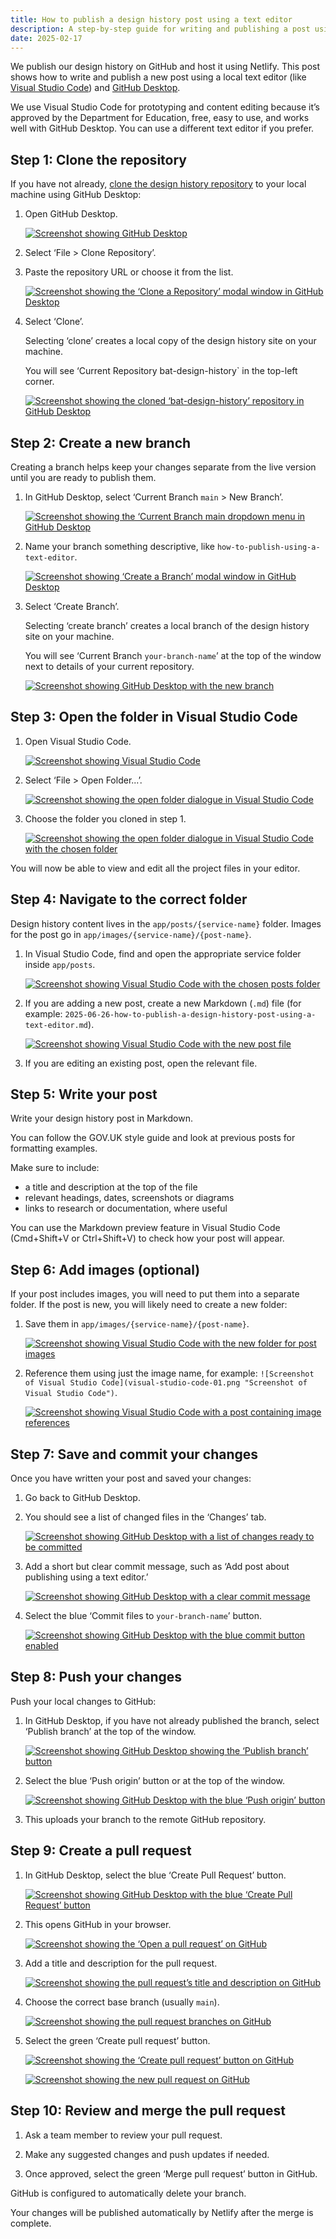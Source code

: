 ```yaml
---
title: How to publish a design history post using a text editor
description: A step-by-step guide for writing and publishing a post using Visual Studio Code and GitHub Desktop
date: 2025-02-17
---
```


We publish our design history on GitHub and host it using Netlify. This post shows how to write and publish a new post using a local text editor (like [Visual Studio Code](https://code.visualstudio.com/)) and [GitHub Desktop](https://github.com/apps/desktop).

We use Visual Studio Code for prototyping and content editing because it’s approved by the Department for Education, free, easy to use, and works well with GitHub Desktop. You can use a different text editor if you prefer.

## Step 1: Clone the repository

If you have not already, [clone the design history repository](https://docs.github.com/en/repositories/creating-and-managing-repositories/cloning-a-repository) to your local machine using GitHub Desktop:

1. Open GitHub Desktop.

    [![Screenshot showing GitHub Desktop](github-desktop-01.png "Screenshot showing GItHub Desktop")](github-desktop-01.png)

2. Select ‘File > Clone Repository’.

3. Paste the repository URL or choose it from the list.

    [![Screenshot showing the ‘Clone a Repository’ modal window in GitHub Desktop](github-desktop-02.png "Screenshot showing the ‘Clone a Repository’ modal window in GitHub Desktop")](github-desktop-02.png)

4. Select ‘Clone’.

    Selecting ‘clone’ creates a local copy of the design history site on your machine.

    You will see ‘Current Repository bat-design-history` in the top-left corner.

    [![Screenshot showing the cloned ‘bat-design-history’ repository in GitHub Desktop](github-desktop-03.png "Screenshot showing the cloned ‘bat-design-history’ repository in GitHub Desktop")](github-desktop-03.png)

## Step 2: Create a new branch

Creating a branch helps keep your changes separate from the live version until you are ready to publish them.

1. In GitHub Desktop, select ‘Current Branch `main` > New Branch’.

    [![Screenshot showing the ‘Current Branch `main` dropdown menu in GitHub Desktop](github-desktop-04.png "Screenshot showing the ‘Current Branch `main` dropdown menu in GitHub Desktop")](github-desktop-04.png)

2. Name your branch something descriptive, like `how-to-publish-using-a-text-editor`.

    [![Screenshot showing ‘Create a Branch’ modal window in GitHub Desktop](github-desktop-05.png "Screenshot showing ‘Create a Branch’ modal window in GitHub Desktop")](github-desktop-05.png)

3. Select ‘Create Branch’.

    Selecting ‘create branch’ creates a local branch of the design history site on your machine.

    You will see ‘Current Branch `your-branch-name`’ at the top of the window next to details of your current repository.

    [![Screenshot showing GitHub Desktop with the new branch](github-desktop-06.png "Screenshot showing GitHub Desktop with the new branch")](github-desktop-06.png)

## Step 3: Open the folder in Visual Studio Code

1. Open Visual Studio Code.

    [![Screenshot showing Visual Studio Code](visual-studio-code-01.png "Screenshot showing Visual Studio Code")](visual-studio-code-01.png)

2. Select ‘File > Open Folder...’.

    [![Screenshot showing the open folder dialogue in Visual Studio Code](visual-studio-code-02.png "Screenshot showing the open folder dialogue in Visual Studio Code")](visual-studio-code-02.png)

3. Choose the folder you cloned in step 1.

    [![Screenshot showing the open folder dialogue in Visual Studio Code with the chosen folder](visual-studio-code-03.png "Screenshot showing the open folder dialogue in Visual Studio Code with the chosen folder")](visual-studio-code-03.png)

You will now be able to view and edit all the project files in your editor.

## Step 4: Navigate to the correct folder

Design history content lives in the `app/posts/{service-name}` folder. Images for the post go in `app/images/{service-name}/{post-name}`.

1. In Visual Studio Code, find and open the appropriate service folder inside `app/posts`.

    [![Screenshot showing Visual Studio Code with the chosen posts folder](visual-studio-code-04.png "Screenshot showing Visual Studio Code with the chosen posts folder")](visual-studio-code-04.png)

2. If you are adding a new post, create a new Markdown (`.md`) file (for example: `2025-06-26-how-to-publish-a-design-history-post-using-a-text-editor.md`).

    [![Screenshot showing Visual Studio Code with the new post file](visual-studio-code-05.png "Screenshot showing Visual Studio Code with the new post file")](visual-studio-code-05.png)

3. If you are editing an existing post, open the relevant file.

## Step 5: Write your post

Write your design history post in Markdown.

You can follow the GOV.UK style guide and look at previous posts for formatting examples.

Make sure to include:

- a title and description at the top of the file
- relevant headings, dates, screenshots or diagrams
- links to research or documentation, where useful

You can use the Markdown preview feature in Visual Studio Code (Cmd+Shift+V or Ctrl+Shift+V) to check how your post will appear.

## Step 6: Add images (optional)

If your post includes images, you will need to put them into a separate folder. If the post is new, you will likely need to create a new folder:

1. Save them in `app/images/{service-name}/{post-name}`.

    [![Screenshot showing Visual Studio Code with the new folder for post images](visual-studio-code-06.png "Screenshot showing Visual Studio Code with the new folder for post images")](visual-studio-code-06.png)

2. Reference them using just the image name, for example: `![Screenshot of Visual Studio Code](visual-studio-code-01.png "Screenshot of Visual Studio Code")`.

    [![Screenshot showing Visual Studio Code with a post containing image references](visual-studio-code-07.png "Screenshot showing Visual Studio Code with a post containing image references")](visual-studio-code-07.png)

## Step 7: Save and commit your changes

Once you have written your post and saved your changes:

1. Go back to GitHub Desktop.

2. You should see a list of changed files in the ‘Changes’ tab.

    [![Screenshot showing GitHub Desktop with a list of changes ready to be committed](github-desktop-07.png "Screenshot showing GitHub Desktop with a list of changes ready to be committed")](github-desktop-07.png)

3. Add a short but clear commit message, such as ‘Add post about publishing using a text editor.’

    [![Screenshot showing GitHub Desktop with a clear commit message](github-desktop-08.png "Screenshot showing GitHub Desktop with a clear commit message")](github-desktop-08.png)

4. Select the blue ‘Commit files to `your-branch-name`’ button.

    [![Screenshot showing GitHub Desktop with the blue commit button enabled](github-desktop-09.png "Screenshot showing GitHub Desktop with the blue commit button enabled")](github-desktop-09.png)

## Step 8: Push your changes

Push your local changes to GitHub:

1. In GitHub Desktop, if you have not already published the branch, select ‘Publish branch’ at the top of the window.

    [![Screenshot showing GitHub Desktop showing the ‘Publish branch’ button](github-desktop-10.png)](github-desktop-10.png "Screenshot showing GitHub Desktop showing the ‘Publish branch’ button")

2. Select the blue ‘Push origin’ button or at the top of the window.

    [![Screenshot showing GitHub Desktop with the blue ‘Push origin’ button](github-desktop-11.png)](github-desktop-11.png)

3. This uploads your branch to the remote GitHub repository.

## Step 9: Create a pull request

1. In GitHub Desktop, select the blue ‘Create Pull Request’ button.

    [![Screenshot showing GitHub Desktop with the blue ‘Create Pull Request’ button](github-desktop-12.png)](github-desktop-12.png "Screenshot showing GitHub Desktop with the blue ‘Create Pull Request’ button")

2. This opens GitHub in your browser.

    [![Screenshot showing the ‘Open a pull request’ on GitHub](github-01.png)](github-01.png "Screenshot showing the ‘Open a pull request’ on GitHub")

3. Add a title and description for the pull request.

    [![Screenshot showing the pull request’s title and description on GitHub](github-02.png)](github-02.png "Screenshot showing the pull request’s title and description on GitHub")

4. Choose the correct base branch (usually `main`).

    [![Screenshot showing the pull request branches on GitHub](github-03.png)](github-03.png "Screenshot showing the pull request branches on GitHub")

5. Select the green ‘Create pull request’ button.

    [![Screenshot showing the ‘Create pull request’ button on GitHub](github-04.png)](github-04.png "Screenshot showing the ‘Create pull request’ button on GitHub")

    [![Screenshot showing the new pull request on GitHub](github-05.png)](github-05.png "Screenshot showing the new pull request on GitHub")

## Step 10: Review and merge the pull request

1. Ask a team member to review your pull request.

2. Make any suggested changes and push updates if needed.

3. Once approved, select the green ‘Merge pull request’ button in GitHub.

GitHub is configured to automatically delete your branch.

Your changes will be published automatically by Netlify after the merge is complete.
